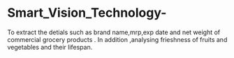 # Smart_Vision_Technology-
To extract the detials such as brand name,mrp,exp date and net weight of commercial grocery products . In addition ,analysing frieshness of fruits and vegetables and their lifespan. 

